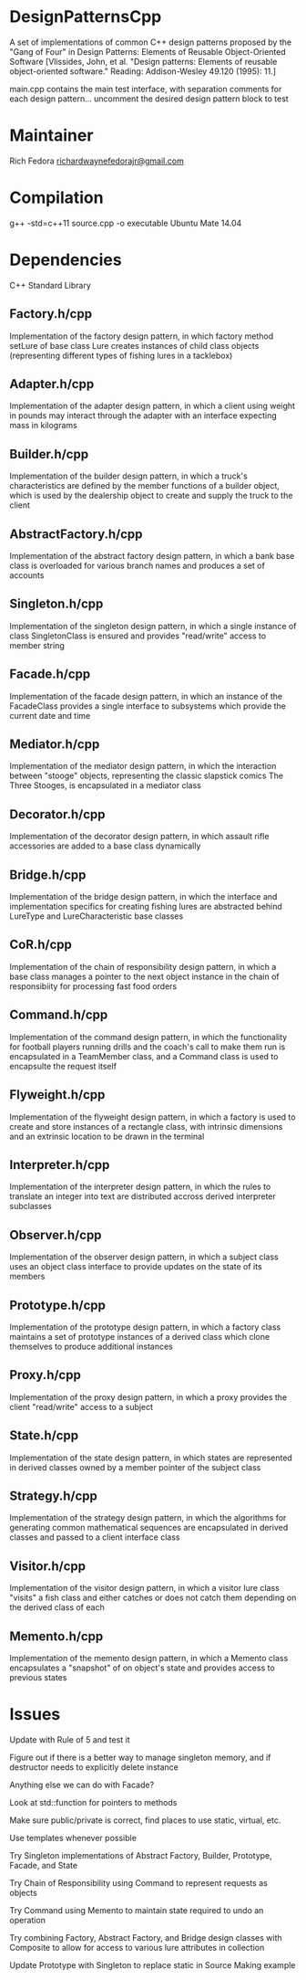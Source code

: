 # DesignPatternsCpp
A set of implementations of common C++ design patterns proposed by the "Gang of Four" in Design Patterns: Elements of Reusable Object-Oriented Software [Vlissides, John, et al. "Design patterns: Elements of reusable object-oriented software." Reading: Addison-Wesley 49.120 (1995): 11.]

main.cpp contains the main test interface, with separation comments for each design pattern... uncomment the desired design pattern block to test

# Maintainer
Rich Fedora
richardwaynefedorajr@gmail.com

# Compilation
g++ -std=c++11 source.cpp -o executable
Ubuntu Mate 14.04 

# Dependencies
C++ Standard Library

## Factory.h/cpp
Implementation of the factory design pattern, in which factory method setLure of base class Lure creates instances of child class objects (representing different types of fishing lures in a tacklebox)

## Adapter.h/cpp
Implementation of the adapter design pattern, in which a client using weight in pounds may interact through the adapter with an interface expecting mass in kilograms

## Builder.h/cpp
Implementation of the builder design pattern, in which a truck's characteristics are defined by the member functions of a builder object, which is used by the dealership object to create and supply the truck to the client

## AbstractFactory.h/cpp
Implementation of the abstract factory design pattern, in which a bank base class is overloaded for various branch names and produces a set of accounts

## Singleton.h/cpp
Implementation of the singleton design pattern, in which a single instance of class SingletonClass is ensured and provides "read/write" access to member string

## Facade.h/cpp
Implementation of the facade design pattern, in which an instance of the FacadeClass provides a single interface to subsystems which provide the current date and time

## Mediator.h/cpp
Implementation of the mediator design pattern, in which the interaction between "stooge" objects, representing the classic slapstick comics The Three Stooges, is encapsulated in a mediator class

## Decorator.h/cpp
Implementation of the decorator design pattern, in which assault rifle accessories are added to a base class dynamically

## Bridge.h/cpp
Implementation of the bridge design pattern, in which the interface and implementation specifics for creating fishing lures are abstracted behind LureType and LureCharacteristic base classes

## CoR.h/cpp
Implementation of the chain of responsibility design pattern, in which a base class manages a pointer to the next object instance in the chain of responsibiity for processing fast food orders

## Command.h/cpp
Implementation of the command design pattern, in which the functionality for football players running drills and the coach's call to make them run is encapsulated in a TeamMember class, and a Command class is used to encapsulte the request itself 

## Flyweight.h/cpp
Implementation of the flyweight design pattern, in which a factory is used to create and store instances of a rectangle class, with intrinsic dimensions and an extrinsic location to be drawn in the terminal

## Interpreter.h/cpp
Implementation of the interpreter design pattern, in which the rules to translate an integer into text are distributed accross derived interpreter subclasses

## Observer.h/cpp
Implementation of the observer design pattern, in which a subject class uses an object class interface to provide updates on the state of its members

## Prototype.h/cpp
Implementation of the prototype design pattern, in which a factory class maintains a set of prototype instances of a derived class which clone themselves to produce additional instances

## Proxy.h/cpp
Implementation of the proxy design pattern, in which a proxy provides the client "read/write" access to a subject

## State.h/cpp
Implementation of the state design pattern, in which states are represented in derived classes owned by a member pointer of the subject class

## Strategy.h/cpp
Implementation of the strategy design pattern, in which the algorithms for generating common mathematical sequences are encapsulated in derived classes and passed to a client interface class

## Visitor.h/cpp
Implementation of the visitor design pattern, in which a visitor lure class "visits" a fish class and either catches or does not catch them depending on the derived class of each

## Memento.h/cpp
Implementation of the memento design pattern, in which a Memento class encapsulates a "snapshot" of on object's state and provides access to previous states 

# Issues

Update with Rule of 5 and test it

Figure out if there is a better way to manage singleton memory, and if destructor needs to explicitly delete instance

Anything else we can do with Facade?

Look at std::function for pointers to methods

Make sure public/private is correct, find places to use static, virtual, etc.

Use templates whenever possible

Try Singleton implementations of Abstract Factory, Builder, Prototype, Facade, and State

Try Chain of Responsibility using Command to represent requests as objects

Try Command using Memento to maintain state required to undo an operation

Try combining Factory, Abstract Factory, and Bridge design classes with Composite to allow for access to various lure attributes in collection

Update Prototype with Singleton to replace static in Source Making example
